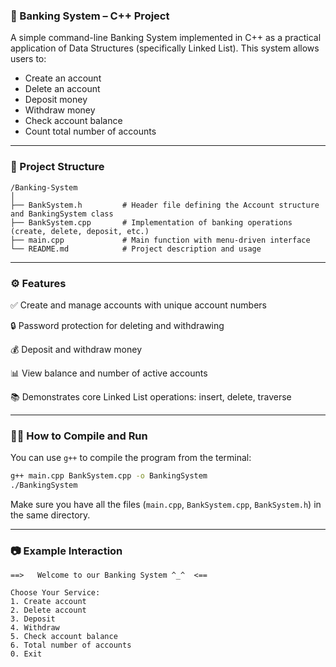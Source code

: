 ### 🏦 Banking System – C++ Project

A simple command-line Banking System implemented in C++ as a practical application of Data Structures (specifically Linked List).
 This system allows users to:
* Create an account
* Delete an account
* Deposit money
* Withdraw money
* Check account balance
* Count total number of accounts

---

### 📁 Project Structure

```
/Banking-System
│
├── BankSystem.h         # Header file defining the Account structure and BankingSystem class
├── BankSystem.cpp       # Implementation of banking operations (create, delete, deposit, etc.)
├── main.cpp             # Main function with menu-driven interface
└── README.md            # Project description and usage
```

---

### ⚙️ Features

✅ Create and manage accounts with unique account numbers

🔒 Password protection for deleting and withdrawing

💰 Deposit and withdraw money

📊 View balance and number of active accounts

📚 Demonstrates core Linked List operations: insert, delete, traverse


---

### 🧑‍💻 How to Compile and Run

You can use `g++` to compile the program from the terminal:

```bash
g++ main.cpp BankSystem.cpp -o BankingSystem
./BankingSystem
```

Make sure you have all the files (`main.cpp`, `BankSystem.cpp`, `BankSystem.h`) in the same directory.

---

### 📷 Example Interaction

```
==>   Welcome to our Banking System ^_^  <==

Choose Your Service:
1. Create account
2. Delete account
3. Deposit
4. Withdraw
5. Check account balance
6. Total number of accounts
0. Exit
```
